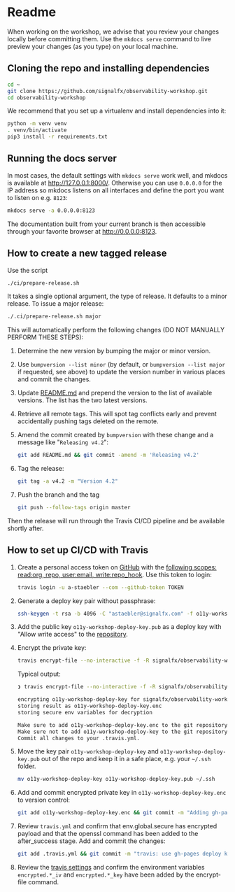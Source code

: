 # Readme

When working on the workshop, we advise that you review your changes locally before committing them. Use the `mkdocs serve` command to live preview your changes (as you type) on your local machine.

## Cloning the repo and installing dependencies

```bash
cd ~
git clone https://github.com/signalfx/observability-workshop.git
cd observability-workshop
```

We recommend that you set up a virtualenv and install dependencies into it:

```bash
python -m venv venv
. venv/bin/activate
pip3 install -r requirements.txt
```

## Running the docs server

In most cases, the default settings with `mkdocs serve` work well, and mkdocs is available at <http://127.0.0.1:8000/>. Otherwise you can use `0.0.0.0` for the IP address so mkdocs listens on all interfaces and define the port you want to listen on e.g. `8123`:

```bash
mkdocs serve -a 0.0.0.0:8123
```

The documentation built from your current branch is then accessible through your favorite browser at <http://0.0.0.0:8123>.

## How to create a new tagged release

Use the script

```bash
./ci/prepare-release.sh
```

It takes a single optional argument, the type of release. It defaults to a minor release. To issue a major release:

```bash
./.ci/prepare-release.sh major
```

This will automatically perform the following changes (DO NOT MANUALLY PERFORM THESE STEPS):

1. Determine the new version by bumping the major or minor version.

1. Use `bumpversion --list minor` (by default, or `bumpversion --list major` if requested, see above) to update the version number in various places and commit the changes.

1. Update [README.md](../README.md) and prepend the version to the list of available versions. The list has the two latest versions.

1. Retrieve all remote tags. This will spot tag conflicts early and prevent accidentally pushing tags deleted on the remote.

1. Amend the commit created by `bumpversion` with these change and a message like "`Releasing v4.2`":

    ```bash
    git add README.md && git commit -amend -m 'Releasing v4.2'
    ```

1. Tag the release:

    ```bash
    git tag -a v4.2 -m "Version 4.2"
    ```

1. Push the branch and the tag

    ```bash
    git push --follow-tags origin master
    ```

Then the release will run through the Travis CI/CD pipeline and be available shortly after.

## How to set up CI/CD with Travis

1. Create a personal access token on [GitHub][GHToken] with the [following scopes: read:org, repo, user:email, write:repo_hook][1]. Use this token to login:

    ```bash
    travis login -u a-staebler --com --github-token TOKEN
    ```

1. Generate a deploy key pair without passphrase:

    ```bash
    ssh-keygen -t rsa -b 4096 -C "astaebler@signalfx.com" -f o11y-workshop-deploy-key
    ```

1. Add the public key `o11y-workshop-deploy-key.pub` as a deploy key with "Allow write access" to the [repository][2].

1. Encrypt the private key:

    ```bash
    travis encrypt-file --no-interactive -f -R signalfx/observability-workshop --com o11y-workshop-deploy-key --add after_success
    ```

    Typical output:

    ```bash
    ❯ travis encrypt-file --no-interactive -f -R signalfx/observability-workshop --com o11y-workshop-deploy-key --add after_success

    encrypting o11y-workshop-deploy-key for signalfx/observability-workshop
    storing result as o11y-workshop-deploy-key.enc
    storing secure env variables for decryption

    Make sure to add o11y-workshop-deploy-key.enc to the git repository.
    Make sure not to add o11y-workshop-deploy-key to the git repository.
    Commit all changes to your .travis.yml.
    ```

1. Move the key pair `o11y-workshop-deploy-key` and `o11y-workshop-deploy-key.pub` out of the repo and keep it in a safe place, e.g. your `~/.ssh` folder.

    ```bash
    mv o11y-workshop-deploy-key o11y-workshop-deploy-key.pub ~/.ssh
    ```

1. Add and commit encrypted private key in `o11y-workshop-deploy-key.enc` to version control:

    ```bash
    git add o11y-workshop-deploy-key.enc && git commit -m "Adding gh-pages deploy key"
    ```

1. Review `travis.yml` and confirm that env.global.secure has encrypted payload and that the openssl command has been added to the after_success stage. Add and commit the changes:

    ```bash
    git add .travis.yml && git commit -m "travis: use gh-pages deploy key"
    ```

1. Review the [travis settings][3] and confirm the environment variables `encrypted.*_iv` and `encrypted.*_key` have been added by the encrypt-file command.

[1]: https://docs.travis-ci.com/user/github-oauth-scopes/#travis-ci-for-private-projects
[2]: https://github.com/signalfx/observability-workshop/settings/keys
[3]: https://travis-ci.com/github/signalfx/observability-workshop/settings
[GHToken]: https://github.com/settings/tokens
